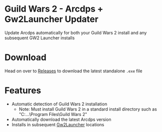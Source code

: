 # Guild Wars 2 - Arcdps + Gw2Launcher Updater
Update Arcdps automatically for both your Guild Wars 2 install and any subsequent GW2 Launcher installs

# Download
Head on over to [Releases](https://github.com/michaelstephens/Gw2ArcdpsLauncher/releases) to download the latest standalone `.exe` file

# Features
- Automatic detection of Guild Wars 2 installation
  - Note: Must install Guild Wars 2 in a standard install directory such as "C:\...\Program Files\Guild Wars 2"
- Automatically download the latest Arcdps version
- Installs in subsequent [Gw2Launcher](https://github.com/Healix/Gw2Launcher) locations
